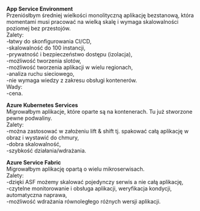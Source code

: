 <b>App Service Environment</b><br/>
Przeniósłbym średniej wielkości monolityczną aplikację bezstanową, która momentami musi pracować na wielką skalę i wymaga skalowalności poziomej bez przestojów.<br/>
Zalety:<br/>
-łatwy do skonfigurowania CI/CD,<br/>
-skalowalność do 100 instancji,<br/>
-prywatność i bezpieczeństwo dostępu (izolacja),<br/>
-możliwość tworzenia slotów,<br/>
-możliwość tworzenia aplikacji w wielu regionach,<br/>
-analiza ruchu sieciowego,<br/>
-nie wymaga wiedzy z zakresu obsługi kontenerów.<br/>
Wady:<br/>
-cena.<br/>

<b>Azure Kubernetes Services</b><br/>
Migrowałbym aplikacje, które oparte są na kontenerach. Tu już stworzone pewne podwaliny.<br/>
Zalety:<br/>
-można zastosować w założeniu lift & shift tj. spakować całą aplikację w obraz i wystawić do chmury,<br/>
-dobra skalowalność,<br/>
-szybkość działania/wdrażania.<br/>

<b>Azure Service Fabric</b><br/>
Migrowałbym aplikację opartą o wielu mikroserwisach.<br/>
Zalety:<br/>
-dzięki ASF możemy skalować pojedynczy serwis a nie całą aplikację,<br/>
-czytelne monitorowanie i obsługa aplikacji, weryfikacja kondycji, automatyczna naprawa,<br/>
-możliwość wdrażania równoległego różnych wersji aplikacji.<br/>
